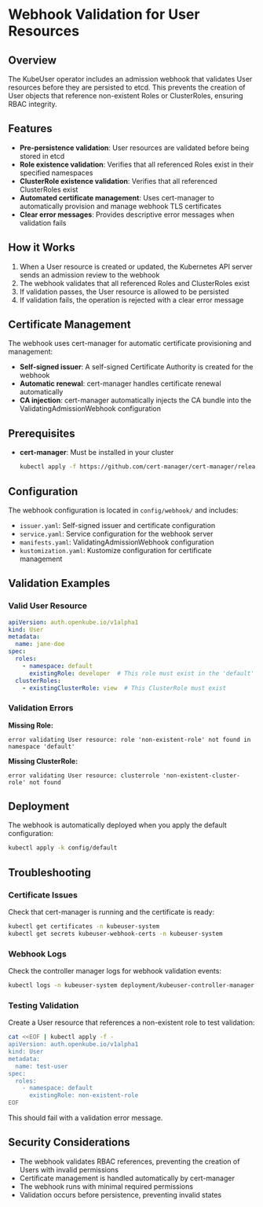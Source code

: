 # Webhook Validation for User Resources

## Overview

The KubeUser operator includes an admission webhook that validates User resources before they are persisted to etcd. This prevents the creation of User objects that reference non-existent Roles or ClusterRoles, ensuring RBAC integrity.

## Features

- **Pre-persistence validation**: User resources are validated before being stored in etcd
- **Role existence validation**: Verifies that all referenced Roles exist in their specified namespaces
- **ClusterRole existence validation**: Verifies that all referenced ClusterRoles exist
- **Automated certificate management**: Uses cert-manager to automatically provision and manage webhook TLS certificates
- **Clear error messages**: Provides descriptive error messages when validation fails

## How it Works

1. When a User resource is created or updated, the Kubernetes API server sends an admission review to the webhook
2. The webhook validates that all referenced Roles and ClusterRoles exist
3. If validation passes, the User resource is allowed to be persisted
4. If validation fails, the operation is rejected with a clear error message

## Certificate Management

The webhook uses cert-manager for automatic certificate provisioning and management:

- **Self-signed issuer**: A self-signed Certificate Authority is created for the webhook
- **Automatic renewal**: cert-manager handles certificate renewal automatically
- **CA injection**: cert-manager automatically injects the CA bundle into the ValidatingAdmissionWebhook configuration

## Prerequisites

- **cert-manager**: Must be installed in your cluster
  ```bash
  kubectl apply -f https://github.com/cert-manager/cert-manager/releases/download/v1.13.0/cert-manager.yaml
  ```

## Configuration

The webhook configuration is located in `config/webhook/` and includes:

- `issuer.yaml`: Self-signed issuer and certificate configuration
- `service.yaml`: Service configuration for the webhook server
- `manifests.yaml`: ValidatingAdmissionWebhook configuration
- `kustomization.yaml`: Kustomize configuration for certificate management

## Validation Examples

### Valid User Resource
```yaml
apiVersion: auth.openkube.io/v1alpha1
kind: User
metadata:
  name: jane-doe
spec:
  roles:
    - namespace: default
      existingRole: developer  # This role must exist in the 'default' namespace
  clusterRoles:
    - existingClusterRole: view  # This ClusterRole must exist
```

### Validation Errors

**Missing Role:**
```
error validating User resource: role 'non-existent-role' not found in namespace 'default'
```

**Missing ClusterRole:**
```
error validating User resource: clusterrole 'non-existent-cluster-role' not found
```

## Deployment

The webhook is automatically deployed when you apply the default configuration:

```bash
kubectl apply -k config/default
```

## Troubleshooting

### Certificate Issues
Check that cert-manager is running and the certificate is ready:
```bash
kubectl get certificates -n kubeuser-system
kubectl get secrets kubeuser-webhook-certs -n kubeuser-system
```

### Webhook Logs
Check the controller manager logs for webhook validation events:
```bash
kubectl logs -n kubeuser-system deployment/kubeuser-controller-manager
```

### Testing Validation
Create a User resource that references a non-existent role to test validation:
```bash
cat <<EOF | kubectl apply -f -
apiVersion: auth.openkube.io/v1alpha1
kind: User
metadata:
  name: test-user
spec:
  roles:
    - namespace: default
      existingRole: non-existent-role
EOF
```

This should fail with a validation error message.

## Security Considerations

- The webhook validates RBAC references, preventing the creation of Users with invalid permissions
- Certificate management is handled automatically by cert-manager
- The webhook runs with minimal required permissions
- Validation occurs before persistence, preventing invalid states